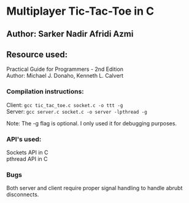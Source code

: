 # Multiplayer Tic-Tac-Toe in C
## Author: Sarker Nadir Afridi Azmi
## Resource used:
  Practical Guide for Programmers - 2nd Edition  
  Author: Michael J. Donaho, Kenneth L. Calvert

### Compilation instructions:
  Client: ```gcc tic_tac_toe.c socket.c -o ttt -g```  
  Server: ```gcc server.c socket.c -o server -lpthread -g``` 
  
  Note: The -g flag is optional. I only used it for debugging purposes.

### API's used:
  Sockets API in C  
  pthread API in C  
  
### Bugs  
  Both server and client require proper signal handling to handle abrubt disconnects.  
